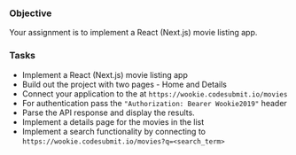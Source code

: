 ### Objective

Your assignment is to implement a React (Next.js) movie listing app.

### Tasks

-   Implement a React (Next.js) movie listing app
-   Build out the project with two pages - Home and Details
-   Connect your application to the at `https://wookie.codesubmit.io/movies`
-   For authentication pass the `"Authorization: Bearer Wookie2019"` header
-   Parse the API response and display the results.
-   Implement a details page for the movies in the list
-   Implement a search functionality by connecting to `https://wookie.codesubmit.io/movies?q=<search_term>`
